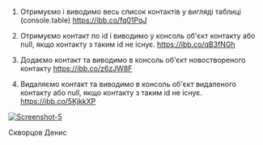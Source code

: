 1. Отримуємо і виводимо весь список контактів у вигляді таблиці (console.table)
   https://ibb.co/fq01PqJ

2. Отримуємо контакт по id і виводимо у консоль об'єкт контакту або null, якщо контакту з таким id не існує.
   https://ibb.co/qB3fNGh

3. Додаємо контакт та виводимо в консоль об'єкт новоствореного контакту
   https://ibb.co/z6zJW8F

4. Видаляємо контакт та виводимо в консоль об'єкт видаленого контакту або null, якщо контакту з таким id не існує.
   https://ibb.co/5KjkkXP

<a href="https://ibb.co/djwnQSM"><img src="https://i.ibb.co/349t0wd/Screenshot-5.png" alt="Screenshot-5" border="0"></a>

Скворцов Денис
